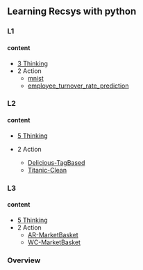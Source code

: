 ## Learning Recsys with python

### L1

#### content

- [3 Thinking](./L1/thinking.md)
- 2 Action
    - [mnist](./L1/mnist/cart.ipynb)
    - [employee_turnover_rate_prediction](https://www.kaggle.com/whs2018/stacking)

### L2

#### content

- [5 Thinking](./L2/thinking.md)

- 2 Action
  - [Delicious-TagBased](.\L2\action.ipynb)
  - [Titanic-Clean](.\L2\action.ipynb)

### L3

#### content

- [5 Thinking](./L3/thinking.md)
- 2 Action
  - [AR-MarketBasket]()
  - [WC-MarketBasket]()

### Overview